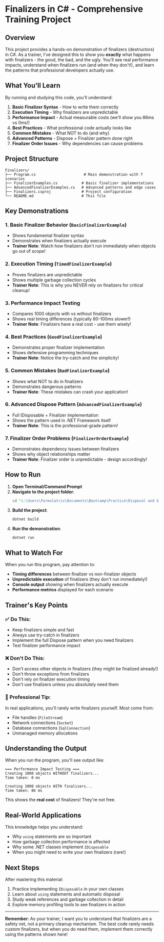 # Finalizers in C# - Comprehensive Training Project

## Overview

This project provides a hands-on demonstration of finalizers (destructors) in C#. As a trainer, I've designed this to show you **exactly** what happens with finalizers - the good, the bad, and the ugly. You'll see real performance impacts, understand when finalizers run (and when they don't!), and learn the patterns that professional developers actually use.

## What You'll Learn

By running and studying this code, you'll understand:

1. **Basic Finalizer Syntax** - How to write them correctly
2. **Execution Timing** - Why finalizers are unpredictable
3. **Performance Impact** - Actual measurable costs (we'll show you 86ms vs 0ms!)
4. **Best Practices** - What professional code actually looks like
5. **Common Mistakes** - What NOT to do (and why)
6. **Advanced Patterns** - Dispose + Finalizer pattern done right
7. **Finalizer Order Issues** - Why dependencies can cause problems

## Project Structure

```
Finalizers/
├── Program.cs                      # Main demonstration with 7 scenarios
├── FinalizerExamples.cs           # Basic finalizer implementations
├── AdvancedFinalizerExamples.cs   # Advanced patterns and edge cases
├── Finalizers.csproj              # Project configuration
└── README.md                      # This file
```

## Key Demonstrations

### 1. Basic Finalizer Behavior (`BasicFinalizerExample`)
- Shows fundamental finalizer syntax
- Demonstrates when finalizers actually execute
- **Trainer Note**: Watch how finalizers don't run immediately when objects go out of scope!

### 2. Execution Timing (`TimedFinalizerExample`)
- Proves finalizers are unpredictable
- Shows multiple garbage collection cycles
- **Trainer Note**: This is why you NEVER rely on finalizers for critical cleanup!

### 3. Performance Impact Testing
- Compares 1000 objects with vs without finalizers
- Shows real timing differences (typically 80-100ms slower!)
- **Trainer Note**: Finalizers have a real cost - use them wisely!

### 4. Best Practices (`GoodFinalizerExample`)
- Demonstrates proper finalizer implementation
- Shows defensive programming techniques
- **Trainer Note**: Notice the try-catch and the simplicity!

### 5. Common Mistakes (`BadFinalizerExample`)
- Shows what NOT to do in finalizers
- Demonstrates dangerous patterns
- **Trainer Note**: These mistakes can crash your application!

### 6. Advanced Dispose Pattern (`AdvancedFinalizerExample`)
- Full IDisposable + Finalizer implementation
- Shows the pattern used in .NET Framework itself
- **Trainer Note**: This is the professional-grade pattern!

### 7. Finalizer Order Problems (`FinalizerOrderExample`)
- Demonstrates dependency issues between finalizers
- Shows why object relationships matter
- **Trainer Note**: Finalizer order is unpredictable - design accordingly!

## How to Run

1. **Open Terminal/Command Prompt**
2. **Navigate to the project folder**:
   ```bash
   cd "c:\Users\Formulatrix\Documents\Bootcamp\Practice\Disposal and Garbage Collection\Finalizers"
   ```
3. **Build the project**:
   ```bash
   dotnet build
   ```
4. **Run the demonstration**:
   ```bash
   dotnet run
   ```

## What to Watch For

When you run this program, pay attention to:

- **Timing differences** between finalizer vs non-finalizer objects
- **Unpredictable execution** of finalizers (they don't run immediately!)
- **Console output** showing when finalizers actually execute
- **Performance metrics** displayed for each scenario

## Trainer's Key Points

### ✅ Do This:
- Keep finalizers simple and fast
- Always use try-catch in finalizers
- Implement the full Dispose pattern when you need finalizers
- Test finalizer performance impact

### ❌ Don't Do This:
- Don't access other objects in finalizers (they might be finalized already!)
- Don't throw exceptions from finalizers
- Don't rely on finalizer execution timing
- Don't use finalizers unless you absolutely need them

### 🎯 Professional Tip:
In real applications, you'll rarely write finalizers yourself. Most come from:
- File handles (`FileStream`)
- Network connections (`Socket`)
- Database connections (`SqlConnection`)
- Unmanaged memory allocations

## Understanding the Output

When you run the program, you'll see output like:
```
=== Performance Impact Testing ===
Creating 1000 objects WITHOUT finalizers...
Time taken: 0 ms

Creating 1000 objects WITH finalizers...
Time taken: 86 ms
```

This shows the **real cost** of finalizers! They're not free.

## Real-World Applications

This knowledge helps you understand:
- Why `using` statements are so important
- How garbage collection performance is affected
- Why some .NET classes implement `IDisposable`
- When you might need to write your own finalizers (rare!)

## Next Steps

After mastering this material:
1. Practice implementing `IDisposable` in your own classes
2. Learn about `using` statements and automatic disposal
3. Study weak references and garbage collection in detail
4. Explore memory profiling tools to see finalizers in action

---

**Remember**: As your trainer, I want you to understand that finalizers are a safety net, not a primary cleanup mechanism. The best code rarely needs custom finalizers, but when you do need them, implement them correctly using the patterns shown here!
